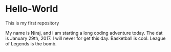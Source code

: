 # Hello-World
This is my first repository

My name is Niraj, and i am starting a long coding adventure today. The dat is January 29th, 2017. I will never for get this day. Basketball is cool. League of Legends is the bomb.
